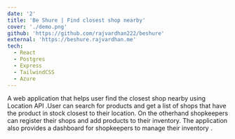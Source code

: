 ```yaml
---
date: '2'
title: 'Be Shure | Find closest shop nearby'
cover: './demo.png'
github: 'https://github.com/rajvardhan222/beshure'
external: 'https://beshure.rajvardhan.me'
tech:
  - React
  - Postgres
  - Express
  - TailwindCSS
  - Azure
---
```


 A web application that helps user find the closest shop nearby using Location API .User can search for products and get a list of shops that have the product in stock closest to their location. On the otherhand shopkeepers can register their shops and add products to their inventory. The application also provides a dashboard for shopkeepers to manage their inventory .
